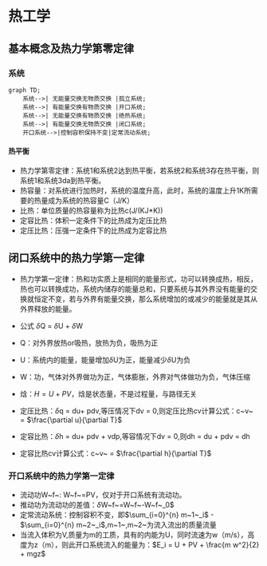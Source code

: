 # 热工学

## 基本概念及热力学第零定律

### 系统

```mermaid
graph TD;
    系统-->| 无能量交换无物质交换 |孤立系统;
    系统-->| 有能量交换有物质交换 |开口系统;
    系统-->| 无能量交换有物质交换 |绝热系统;
    系统-->| 有能量交换无物质交换 |闭口系统;
    开口系统-->|控制容积保持不变|定常流动系统;

```

#### 热平衡

- 热力学第零定律：系统1和系统2达到热平衡，若系统2和系统3存在热平衡，则系统1和系统3da到热平衡。
- 热容量：对系统进行加热时，系统的温度升高，此时，系统的温度上升1K所需要的热量成为系统的热容量C（J/K）
- 比热：单位质量的热容量称为比热c(J/(KJ*K))
- 定容比热：体积一定条件下的比热成为定压比热
- 定压比热：压强一定条件下的比热成为定容比热

## 闭口系统中的热力学第一定律

- 热力学第一定律：热和功实质上是相同的能量形式，功可以转换成热，相反，热也可以转换成功，系统内储存的能量总和，只要系统与其外界没有能量的交换就恒定不变，若与外界有能量交换，那么系统增加的或减少的能量就是其从外界释放的能量。

- 公式 $\delta$Q = $\delta$U + $\delta$W  
- Q：对外界放热or吸热，放热为负，吸热为正
- U：系统内的能量，能量增加$\delta$U为正，能量减少$\delta$U为负
- W：功，气体对外界做功为正，气体膨胀，外界对气体做功为负，气体压缩
- 焓：$H=U+PV$，焓是状态量，不是过程量，与路径无关
- 定压比热：$\delta$q = du+ pdv,等压情况下dv = 0,则定压比热cv计算公式：c~v~ = $\frac{\partial u}{\partial T}$
- 定容比热：$\delta$h = du+ pdv + vdp,等容情况下dv = 0,则dh = du + pdv = dh
- 定容比热cv计算公式：c~v~ = $\frac{\partial h}{\partial T}$    

### 开口系统中的热力学第一定律

- 流动功W~f~: W~f~=PV，仅对于开口系统有流动功。
- 推动功为流动功的差值：$\delta$W~f~=W~f~-W~f~_0$
- 定常流动系统：控制容积不变，即$\sum_{i=0}^{n} m~1~_i$ - $\sum_{i=0}^{n} m~2~_i$,m~1~,m~2~为流入流出的质量流量
- 当流入体积为V,质量为m的工质，具有的内能为U，同时流速为w（m/s），高度为z（m），则此开口系统流入的能量为：$E_i = U + PV + \frac{m w^2}{2} + mgz$
